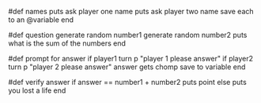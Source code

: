 #def names
puts ask player one name
puts ask player two name
save each to an @variable
end

#def question
generate random number1
generate random number2
puts what is the sum of the numbers
end

#def prompt for answer
if player1 turn
p "player 1 please answer"
if player2 turn 
p "player 2 please answer"
answer gets chomp save to variable
end

#def verify answer
if answer == number1 + number2
puts point
else
puts you lost a life
end